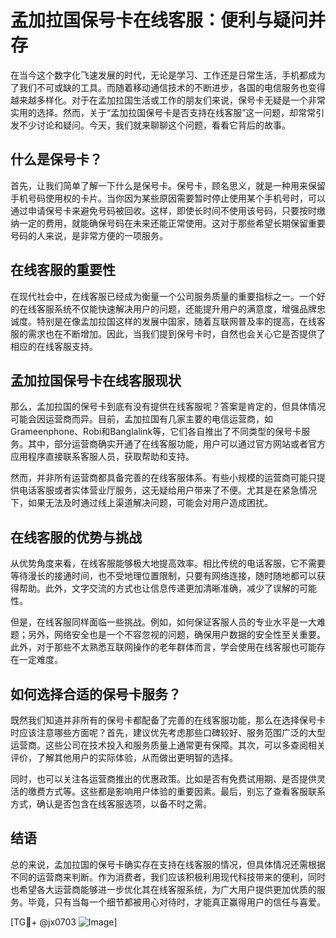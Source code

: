 # 孟加拉国保号卡在线客服：便利与疑问并存

在当今这个数字化飞速发展的时代，无论是学习、工作还是日常生活，手机都成为了我们不可或缺的工具。而随着移动通信技术的不断进步，各国的电信服务也变得越来越多样化。对于在孟加拉国生活或工作的朋友们来说，保号卡无疑是一个非常实用的选择。然而，关于“孟加拉国保号卡是否支持在线客服”这一问题，却常常引发不少讨论和疑问。今天，我们就来聊聊这个问题，看看它背后的故事。

## 什么是保号卡？

首先，让我们简单了解一下什么是保号卡。保号卡，顾名思义，就是一种用来保留手机号码使用权的卡片。当你因为某些原因需要暂时停止使用某个手机号时，可以通过申请保号卡来避免号码被回收。这样，即使长时间不使用该号码，只要按时缴纳一定的费用，就能确保号码在未来还能正常使用。这对于那些希望长期保留重要号码的人来说，是非常方便的一项服务。

## 在线客服的重要性

在现代社会中，在线客服已经成为衡量一个公司服务质量的重要指标之一。一个好的在线客服系统不仅能快速解决用户的问题，还能提升用户的满意度，增强品牌忠诚度。特别是在像孟加拉国这样的发展中国家，随着互联网普及率的提高，在线客服的需求也在不断增加。因此，当我们提到保号卡时，自然也会关心它是否提供了相应的在线客服支持。

## 孟加拉国保号卡在线客服现状

那么，孟加拉国的保号卡到底有没有提供在线客服呢？答案是肯定的，但具体情况可能会因运营商而异。目前，孟加拉国有几家主要的电信运营商，如Grameenphone、Robi和Banglalink等，它们各自推出了不同类型的保号卡服务。其中，部分运营商确实开通了在线客服功能，用户可以通过官方网站或者官方应用程序直接联系客服人员，获取帮助和支持。

然而，并非所有运营商都具备完善的在线客服体系。有些小规模的运营商可能只提供电话客服或者实体营业厅服务，这无疑给用户带来了不便。尤其是在紧急情况下，如果无法及时通过线上渠道解决问题，可能会对用户造成困扰。

## 在线客服的优势与挑战

从优势角度来看，在线客服能够极大地提高效率。相比传统的电话客服，它不需要等待漫长的接通时间，也不受地理位置限制，只要有网络连接，随时随地都可以获得帮助。此外，文字交流的方式也让信息传递更加清晰准确，减少了误解的可能性。

但是，在线客服同样面临一些挑战。例如，如何保证客服人员的专业水平是一大难题；另外，网络安全也是一个不容忽视的问题，确保用户数据的安全性至关重要。此外，对于那些不太熟悉互联网操作的老年群体而言，学会使用在线客服也可能存在一定难度。

## 如何选择合适的保号卡服务？

既然我们知道并非所有的保号卡都配备了完善的在线客服功能，那么在选择保号卡时应该注意哪些方面呢？首先，建议优先考虑那些口碑较好、服务范围广泛的大型运营商。这些公司在技术投入和服务质量上通常更有保障。其次，可以多查阅相关评价，了解其他用户的实际体验，从而做出更明智的选择。

同时，也可以关注各运营商推出的优惠政策。比如是否有免费试用期、是否提供灵活的缴费方式等。这些都是影响用户体验的重要因素。最后，别忘了查看客服联系方式，确认是否包含在线客服选项，以备不时之需。

## 结语

总的来说，孟加拉国的保号卡确实存在支持在线客服的情况，但具体情况还需根据不同的运营商来判断。作为消费者，我们应该积极利用现代科技带来的便利，同时也希望各大运营商能够进一步优化其在线客服系统，为广大用户提供更加优质的服务。毕竟，只有当每一个细节都被用心对待时，才能真正赢得用户的信任与喜爱。

[TG💪+ @jx0703 ![Image](https://github.com/user-attachments/assets/dbca1d08-cadb-493c-b0ec-ad6f7a83f270)]